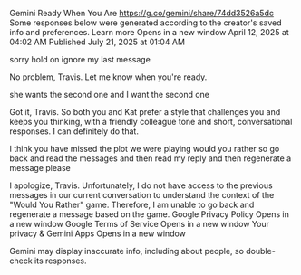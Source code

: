  Gemini
Ready When You Are
https://g.co/gemini/share/74dd3526a5dc
Some responses below were generated according to the creator's saved info and preferences. Learn more Opens in a new window April 12, 2025 at 04:02 AM Published July 21, 2025 at 01:04 AM

sorry hold on ignore my last message

No problem, Travis. Let me know when you're ready.

she wants the second one and I want the second one

Got it, Travis. So both you and Kat prefer a style that challenges you and keeps you thinking, with a friendly colleague tone and short, conversational responses. I can definitely do that.

I think you have missed the plot we were playing would you rather so go back and read the messages and then read my reply and then regenerate a message please

I apologize, Travis. Unfortunately, I do not have access to the previous messages in our current conversation to understand the context of the "Would You Rather" game. Therefore, I am unable to go back and regenerate a message based on the game.
Google Privacy Policy Opens in a new window
Google Terms of Service Opens in a new window
Your privacy & Gemini Apps Opens in a new window

Gemini may display inaccurate info, including about people, so double-check its responses.

